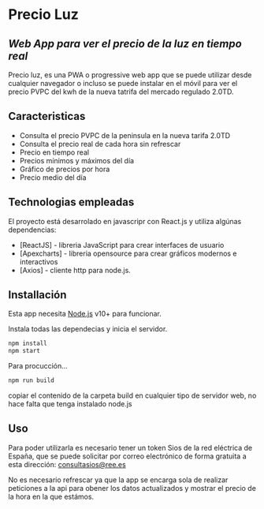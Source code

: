 # Precio Luz
## _Web App para ver el precio de la luz en tiempo real_

Precio luz, es una PWA o progressive web app que se puede utilizar desde cualquier navegador o incluso se puede instalar en el móvil para ver el precio PVPC del kwh de la nueva tatrifa del mercado regulado 2.0TD.

## Caracteristicas

- Consulta el precio PVPC de la peninsula en la nueva tarifa 2.0TD
- Consulta el precio real de cada hora sin refrescar
- Precio en tiempo real
- Precios mínimos y máximos del día
- Gráfico de precios por hora
- Precio medio del día


## Technologias empleadas

El proyecto está desarrolado en javascripr con React.js y utiliza algúnas dependencias:

- [ReactJS] - libreria JavaScript para crear interfaces de usuario
- [Apexcharts] - libreria opensource para crear gráficos modernos e interactivos
- [Axios] - cliente http para node.js.

## Installación

Esta app necesita [Node.js](https://nodejs.org/) v10+ para funcionar.

Instala todas las dependecias y inicia el servidor.

```sh
npm install
npm start
```

Para procucción...

```sh
npm run build
```
copiar el contenido de la carpeta build en cualquier tipo de servidor web, no hace falta que tenga instalado node.js



## Uso
Para poder utilizarla es necesario tener un token Sios de la red eléctrica de España, que se puede solicitar por correo electrónico de forma gratuita a esta dirección: consultasios@ree.es

No es necesario refrescar ya que la app se encarga sola de realizar peticiones a la api para obener los datos actualizados y mostrar el precio de la hora en la que estámos.
